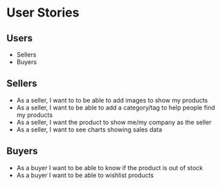 # User Stories

## Users
- Sellers
- Buyers

## Sellers
- As a seller, I want to to be able to add images to show my products
- As a seller, I want to be able to add a category/tag to help people find my products
- As a seller, I want the product to show me/my company as the seller
- As a seller, I want to see charts showing sales data

## Buyers
- As a buyer I want to be able to know if the product is out of stock
- As a buyer I want to be able to wishlist products
